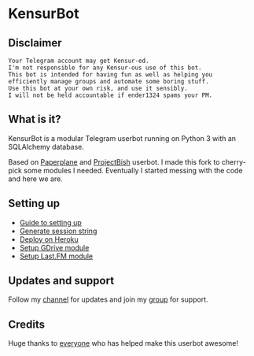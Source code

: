 # KensurBot

## Disclaimer

```
Your Telegram account may get Kensur-ed.
I'm not responsible for any Kensur-ous use of this bot.
This bot is intended for having fun as well as helping you
efficiently manage groups and automate some boring stuff.
Use this bot at your own risk, and use it sensibly.
I will not be held accountable if ender1324 spams your PM.
```

## What is it?

KensurBot is a modular Telegram userbot running on Python 3 with an SQLAlchemy
database.

Based on [Paperplane](https://github.com/RaphielGang/Telegram-UserBot) and
[ProjectBish](https://github.com/adekmaulana/ProjectBish) userbot. I made this
fork to cherry-pick some modules I needed. Eventually I started messing with the
code and here we are.

## Setting up

- [Guide to setting up](https://kenharris.xyz/posts/userbot)
- [Generate session string](http://sessiongen.kenhv.repl.run)
- [Deploy on Heroku](https://heroku.com/deploy?template=https://github.com/Kdanny786/learningbot11/tree/master)
- [Setup GDrive module](https://telegra.ph/How-To-Setup-Google-Drive-04-03)
- [Setup Last.FM module](https://telegra.ph/How-to-set-up-LastFM-module-for-Paperplane-userbot-11-02)

## Updates and support

Follow my [channel](https://t.me/KenVerse) for updates and join my
[group](https://t.me/KensurOT) for support.

## Credits

Huge thanks to
[everyone](https://github.com/KenHV/KensurBot/graphs/contributors) who has
helped make this userbot awesome!
